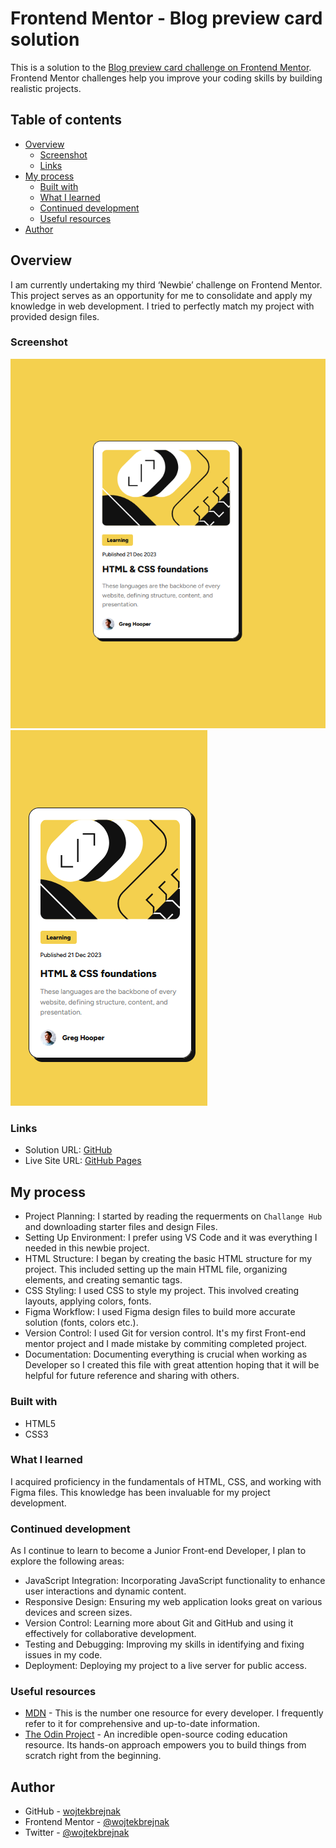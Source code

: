 # Frontend Mentor - Blog preview card solution

This is a solution to the [Blog preview card challenge on Frontend Mentor](https://www.frontendmentor.io/challenges/blog-preview-card-ckPaj01IcS). Frontend Mentor challenges help you improve your coding skills by building realistic projects.

## Table of contents

- [Overview](#overview)
  - [Screenshot](#screenshot)
  - [Links](#links)
- [My process](#my-process)
  - [Built with](#built-with)
  - [What I learned](#what-i-learned)
  - [Continued development](#continued-development)
  - [Useful resources](#useful-resources)
- [Author](#author)

## Overview
I am currently undertaking my third ‘Newbie’ challenge on Frontend Mentor. This project serves as an opportunity for me to consolidate and apply my knowledge in web development. I tried to perfectly match my project with provided design files.

### Screenshot

![screenshot_desktop](./assets/images/screenshot_desktop.png)
![screenshot_mobile](./assets/images/screenshot_mobile.png)

### Links

- Solution URL: [GitHub](https://github.com/wojtekbrejnak/blog-preview-card_frontend-mentor)
- Live Site URL: [GitHub Pages](https://wojtekbrejnak.github.io/blog-preview-card_frontend-mentor)

## My process

- Project Planning: I started by reading the requerments on `Challange Hub` and downloading starter files and design Files.
- Setting Up Environment: I prefer using VS Code and it was everything I needed in this newbie project. 
- HTML Structure: I began by creating the basic HTML structure for my project. This included setting up the main HTML file, organizing elements, and creating semantic tags.
- CSS Styling: I used CSS to style my project. This involved creating layouts, applying colors, fonts.
- Figma Workflow: I used Figma design files to build more accurate solution (fonts, colors etc.).
- Version Control: I used Git for version control. It's my first Front-end mentor project and I made mistake by commiting completed project. 
- Documentation: Documenting everything is crucial when working as Developer so I created this file with great attention hoping that it will be helpful for future reference and sharing with others.

### Built with

- HTML5
- CSS3

### What I learned

I acquired proficiency in the fundamentals of HTML, CSS, and working with Figma files. This knowledge has been invaluable for my project development.

### Continued development

As I continue to learn to become a Junior Front-end Developer, I plan to explore the following areas:

- JavaScript Integration: Incorporating JavaScript functionality to enhance user interactions and dynamic content.
- Responsive Design: Ensuring my web application looks great on various devices and screen sizes.
- Version Control: Learning more about Git and GitHub and using it effectively for collaborative development.
- Testing and Debugging: Improving my skills in identifying and fixing issues in my code.
- Deployment: Deploying my project to a live server for public access.

### Useful resources

- [MDN](https://developer.mozilla.org/en-US/docs/Learn) - This is the number one resource for every developer. I frequently refer to it for comprehensive and up-to-date information.
- [The Odin Project](https://www.theodinproject.com/) - An incredible open-source coding education resource. Its hands-on approach empowers you to build things from scratch right from the beginning.

## Author

- GitHub - [wojtekbrejnak](https://www.github.com/wojtekbrejnak)
- Frontend Mentor - [@wojtekbrejnak](https://www.frontendmentor.io/profile/wojtekbrejnak)
- Twitter - [@wojtekbrejnak](https://www.twitter.com/wojtekbrejnak)